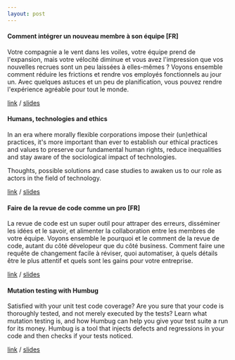 ```yaml
---
layout: post
---
```



#### Comment intégrer un nouveau membre à son équipe [FR]

Votre compagnie a le vent dans les voiles, votre équipe prend de l'expansion, mais votre vélocité diminue et vous avez l'impression que vos nouvelles recrues sont un peu laissées à elles-mêmes ? Voyons ensemble comment réduire les frictions et rendre vos employés fonctionnels au jour un. Avec quelques astuces et un peu de planification, vous pouvez rendre l'expérience agréable pour tout le monde.

[link](https://www.confoo.ca/en/yul2019/session/comment-integrer-un-nouveau-membre-a-son-equipe) / [slides](https://speakerdeck.com/marcaube/comment-integrer-un-nouveau-membre-a-son-equipe-confoo-montreal-2019)


#### Humans, technologies and ethics

In an era where morally flexible corporations impose their (un)ethical practices, it's more important than ever to establish our ethical practices and values to preserve our fundamental human rights, reduce inequalities and stay aware of the sociological impact of technologies.

Thoughts, possible solutions and case studies to awaken us to our role as actors in the field of technology.

[link](https://www.confoo.ca/en/yul2019/session/humans-technologies-and-ethics) / [slides](https://speakerdeck.com/marcaube/humans-technologies-and-ethics)


#### Faire de la revue de code comme un pro [FR]

La revue de code est un super outil pour attraper des erreurs, disséminer les idées et le savoir, et alimenter la collaboration entre les membres de votre équipe. Voyons ensemble le pourquoi et le comment de la revue de code, autant du côté dévelopeur que du côté business. Comment faire une requête de changement facile à réviser, quoi automatiser, à quels détails être le plus attentif et quels sont les gains pour votre entreprise.

[link](https://www.confoo.ca/en/yul2018/session/faire-de-la-revue-de-code-comme-un-pro) / [slides](https://speakerdeck.com/marcaube/faire-de-la-revue-de-code-comme-un-pro-cabane-quebec-2019)


#### Mutation testing with Humbug

Satisfied with your unit test code coverage? Are you sure that your code is thoroughly tested, and not merely executed by the tests? Learn what mutation testing is, and how Humbug can help you give your test suite a run for its money. Humbug is a tool that injects defects and regressions in your code and then checks if your tests noticed.

[link](https://confoo.ca/en/2016/session/mutation-testing-with-humbug) / [slides](https://speakerdeck.com/marcaube/mutation-testing-with-humbug-confoo-montreal-2016)
